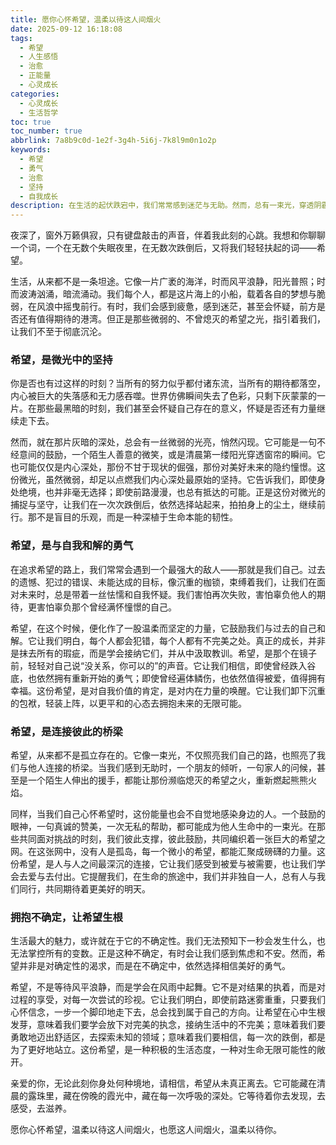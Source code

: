 ```yaml
---
title: 愿你心怀希望，温柔以待这人间烟火
date: 2025-09-12 16:18:08
tags:
  - 希望
  - 人生感悟
  - 治愈
  - 正能量
  - 心灵成长
categories:
  - 心灵成长
  - 生活哲学
toc: true
toc_number: true
abbrlink: 7a8b9c0d-1e2f-3g4h-5i6j-7k8l9m0n1o2p
keywords:
  - 希望
  - 勇气
  - 治愈
  - 坚持
  - 自我成长
description: 在生活的起伏跌宕中，我们常常感到迷茫与无助。然而，总有一束光，穿透阴霾，指引我们前行。这束光，便是希望。它不是遥不可及的幻想，而是深植于我们内心，支撑我们走过每一个艰难时刻的温柔力量。本文将带你一同感受希望的温度，探寻它如何滋养我们的生命，让我们在平凡的日子里，也能找到不凡的意义。
---
```


夜深了，窗外万籁俱寂，只有键盘敲击的声音，伴着我此刻的心跳。我想和你聊聊一个词，一个在无数个失眠夜里，在无数次跌倒后，又将我们轻轻扶起的词——希望。

生活，从来都不是一条坦途。它像一片广袤的海洋，时而风平浪静，阳光普照；时而波涛汹涌，暗流涌动。我们每个人，都是这片海上的小船，载着各自的梦想与脆弱，在风浪中摇曳前行。有时，我们会感到疲惫，感到迷茫，甚至会怀疑，前方是否还有值得期待的港湾。但正是那些微弱的、不曾熄灭的希望之光，指引着我们，让我们不至于彻底沉沦。

### 希望，是微光中的坚持

你是否也有过这样的时刻？当所有的努力似乎都付诸东流，当所有的期待都落空，内心被巨大的失落感和无力感吞噬。世界仿佛瞬间失去了色彩，只剩下灰蒙蒙的一片。在那些最黑暗的时刻，我们甚至会怀疑自己存在的意义，怀疑是否还有力量继续走下去。

然而，就在那片灰暗的深处，总会有一丝微弱的光亮，悄然闪现。它可能是一句不经意间的鼓励，一个陌生人善意的微笑，或是清晨第一缕阳光穿透窗帘的瞬间。它也可能仅仅是内心深处，那份不甘于现状的倔强，那份对美好未来的隐约憧憬。这份微光，虽然微弱，却足以点燃我们内心深处最原始的坚持。它告诉我们，即使身处绝境，也并非毫无选择；即使前路漫漫，也总有抵达的可能。正是这份对微光的捕捉与坚守，让我们在一次次跌倒后，依然选择站起来，拍拍身上的尘土，继续前行。那不是盲目的乐观，而是一种深植于生命本能的韧性。

### 希望，是与自我和解的勇气

在追求希望的路上，我们常常会遇到一个最强大的敌人——那就是我们自己。过去的遗憾、犯过的错误、未能达成的目标，像沉重的枷锁，束缚着我们，让我们在面对未来时，总是带着一丝怯懦和自我怀疑。我们害怕再次失败，害怕辜负他人的期待，更害怕辜负那个曾经满怀憧憬的自己。

希望，在这个时候，便化作了一股温柔而坚定的力量，它鼓励我们与过去的自己和解。它让我们明白，每个人都会犯错，每个人都有不完美之处。真正的成长，并非是抹去所有的瑕疵，而是学会接纳它们，并从中汲取教训。希望，是那个在镜子前，轻轻对自己说“没关系，你可以的”的声音。它让我们相信，即使曾经跌入谷底，也依然拥有重新开始的勇气；即使曾经遍体鳞伤，也依然值得被爱，值得拥有幸福。这份希望，是对自我价值的肯定，是对内在力量的唤醒。它让我们卸下沉重的包袱，轻装上阵，以更平和的心态去拥抱未来的无限可能。

### 希望，是连接彼此的桥梁

希望，从来都不是孤立存在的。它像一束光，不仅照亮我们自己的路，也照亮了我们与他人连接的桥梁。当我们感到无助时，一个朋友的倾听，一句家人的问候，甚至是一个陌生人伸出的援手，都能让那份濒临熄灭的希望之火，重新燃起熊熊火焰。

同样，当我们自己心怀希望时，这份能量也会不自觉地感染身边的人。一个鼓励的眼神，一句真诚的赞美，一次无私的帮助，都可能成为他人生命中的一束光。在那些共同面对挑战的时刻，我们彼此支撑，彼此鼓励，共同编织着一张巨大的希望之网。在这张网中，没有人是孤岛，每一个微小的希望，都能汇聚成磅礴的力量。这份希望，是人与人之间最深沉的连接，它让我们感受到被爱与被需要，也让我们学会去爱与去付出。它提醒我们，在生命的旅途中，我们并非独自一人，总有人与我们同行，共同期待着更美好的明天。

### 拥抱不确定，让希望生根

生活最大的魅力，或许就在于它的不确定性。我们无法预知下一秒会发生什么，也无法掌控所有的变数。正是这种不确定，有时会让我们感到焦虑和不安。然而，希望并非是对确定性的渴求，而是在不确定中，依然选择相信美好的勇气。

希望，不是等待风平浪静，而是学会在风雨中起舞。它不是对结果的执着，而是对过程的享受，对每一次尝试的珍视。它让我们明白，即使前路迷雾重重，只要我们心怀信念，一步一个脚印地走下去，总会找到属于自己的方向。让希望在心中生根发芽，意味着我们要学会放下对完美的执念，接纳生活中的不完美；意味着我们要勇敢地迈出舒适区，去探索未知的领域；意味着我们要相信，每一次的跌倒，都是为了更好地站立。这份希望，是一种积极的生活态度，一种对生命无限可能性的敞开。

亲爱的你，无论此刻你身处何种境地，请相信，希望从未真正离去。它可能藏在清晨的露珠里，藏在傍晚的霞光中，藏在每一次呼吸的深处。它等待着你去发现，去感受，去滋养。

愿你心怀希望，温柔以待这人间烟火，也愿这人间烟火，温柔以待你。